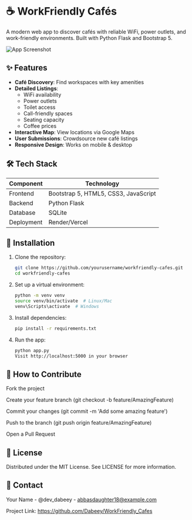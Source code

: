 # ☕ WorkFriendly Cafés

A modern web app to discover cafés with reliable WiFi, power outlets, and work-friendly environments. Built with Python Flask and Bootstrap 5.

![App Screenshot](https://i.imgur.com/JK9xk8h.png)

## ✨ Features

- **Café Discovery**: Find workspaces with key amenities
- **Detailed Listings**: 
  - WiFi availability
  - Power outlets
  - Toilet access
  - Call-friendly spaces
  - Seating capacity
  - Coffee prices
- **Interactive Map**: View locations via Google Maps
- **User Submissions**: Crowdsource new café listings
- **Responsive Design**: Works on mobile & desktop

## 🛠️ Tech Stack

| Component       | Technology |
|----------------|------------|
| Frontend       | Bootstrap 5, HTML5, CSS3, JavaScript |
| Backend        | Python Flask |
| Database       | SQLite |
| Deployment     | Render/Vercel |

## 🚀 Installation

1. Clone the repository:
   ```bash
   git clone https://github.com/yourusername/workfriendly-cafes.git
   cd workfriendly-cafes

2. Set up a virtual environment:
    ```bash
    python -m venv venv
    source venv/bin/activate  # Linux/Mac
    venv\Scripts\activate  # Windows

3. Install dependencies:
    ```bash
    pip install -r requirements.txt

4. Run the app:

    ```bash
    python app.py
    Visit http://localhost:5000 in your browser


## 🤝 How to Contribute
Fork the project

Create your feature branch (git checkout -b feature/AmazingFeature)

Commit your changes (git commit -m 'Add some amazing feature')

Push to the branch (git push origin feature/AmazingFeature)

Open a Pull Request

## 📜 License
Distributed under the MIT License. See LICENSE for more information.

## 📧 Contact
Your Name - @dev_dabeey - abbasdaughter18@example.com

Project Link: https://github.com/Dabeey/WorkFriendly_Cafes